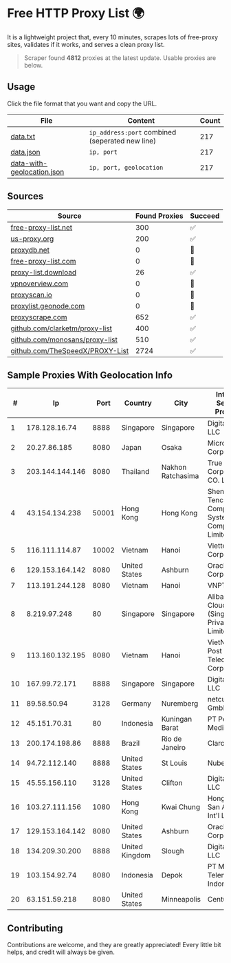 
# Free HTTP Proxy List 🌍

It is a lightweight project that, every 10 minutes, scrapes lots of free-proxy sites, validates if it works, and serves a clean proxy list.


> Scraper found **4812** proxies at the latest update. Usable proxies are below.

## Usage

Click the file format that you want and copy the URL.


|File|Content|Count|
|----|-------|-----|
|[data.txt](https://raw.githubusercontent.com/themiralay/Proxy-List-World/master/data.txt)|`ip_address:port` combined (seperated new line)|217|
|[data.json](https://raw.githubusercontent.com/themiralay/Proxy-List-World/master/data.json)|`ip, port`|217|
|[data-with-geolocation.json](https://raw.githubusercontent.com/themiralay/Proxy-List-World/master/data-with-geolocation.json)|`ip, port, geolocation`|217|

## Sources

|Source|Found Proxies|Succeed|
|------|-------------|-------|
|[free-proxy-list.net](https://free-proxy-list.net)|300|✅|
|[us-proxy.org](https://www.us-proxy.org)|200|✅|
|[proxydb.net](http://proxydb.net)|0|🚫|
|[free-proxy-list.com](https://free-proxy-list.com/?page=&port=&type%5B%5D=http&type%5B%5D=https&up_time=0&search=Search)|0|🚫|
|[proxy-list.download](https://www.proxy-list.download/HTTP)|26|✅|
|[vpnoverview.com](https://vpnoverview.com/privacy/anonymous-browsing/free-proxy-servers)|0|🚫|
|[proxyscan.io](https://www.proxyscan.io)|0|🚫|
|[proxylist.geonode.com](https://proxylist.geonode.com/api/proxy-list?limit=300&page=1&sort_by=lastChecked&sort_type=desc&protocols=http,https)|0|🚫|
|[proxyscrape.com](https://api.proxyscrape.com/v2/?request=displayproxies&protocol=http&timeout=10000&country=all&ssl=all&anonymity=all)|652|✅|
|[github.com/clarketm/proxy-list](https://raw.githubusercontent.com/clarketm/proxy-list/master/proxy-list-raw.txt)|400|✅|
|[github.com/monosans/proxy-list](https://raw.githubusercontent.com/monosans/proxy-list/main/proxies/http.txt)|510|✅|
|[github.com/TheSpeedX/PROXY-List](https://raw.githubusercontent.com/TheSpeedX/PROXY-List/master/http.txt)|2724|✅|


## Sample Proxies With Geolocation Info

|#|Ip|Port|Country|City|Internet Service Provider|
|-|--|----|-------|----|-------------------------|
|1|178.128.16.74|8888|Singapore|Singapore|DigitalOcean, LLC|
|2|20.27.86.185|8080|Japan|Osaka|Microsoft Corporation|
|3|203.144.144.146|8080|Thailand|Nakhon Ratchasima|True Internet Corporation CO. Ltd.|
|4|43.154.134.238|50001|Hong Kong|Hong Kong|Shenzhen Tencent Computer Systems Company Limited|
|5|116.111.114.87|10002|Vietnam|Hanoi|Viettel Corporation|
|6|129.153.164.142|8080|United States|Ashburn|Oracle Corporation|
|7|113.191.244.128|8080|Vietnam|Hanoi|VNPT|
|8|8.219.97.248|80|Singapore|Singapore|Alibaba Cloud (Singapore) Private Limited|
|9|113.160.132.195|8080|Vietnam|Hanoi|VietNam Post and Telecom Corporation|
|10|167.99.72.171|8888|Singapore|Singapore|DigitalOcean, LLC|
|11|89.58.50.94|3128|Germany|Nuremberg|netcup GmbH|
|12|45.151.70.31|80|Indonesia|Kuningan Barat|PT Perwira Media Solusi|
|13|200.174.198.86|8888|Brazil|Rio de Janeiro|Claro S.A|
|14|94.72.112.140|8888|United States|St Louis|Nubes, LLC|
|15|45.55.156.110|3128|United States|Clifton|DigitalOcean, LLC|
|16|103.27.111.156|1080|Hong Kong|Kwai Chung|Hong Kong San Ai Net Int'l Limited|
|17|129.153.164.142|8080|United States|Ashburn|Oracle Corporation|
|18|134.209.30.200|8888|United Kingdom|Slough|DigitalOcean, LLC|
|19|103.154.92.74|8080|Indonesia|Depok|PT Mora Telematika Indonesia|
|20|63.151.59.218|8080|United States|Minneapolis|CenturyLink|



## Contributing

Contributions are welcome, and they are greatly appreciated! Every
little bit helps, and credit will always be given.

